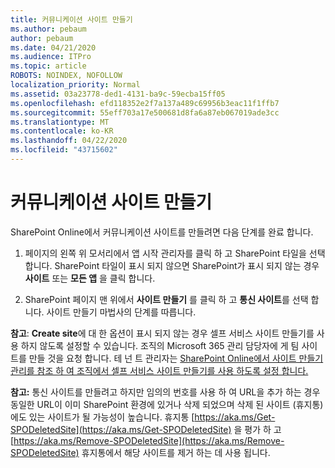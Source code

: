 ```yaml
---
title: 커뮤니케이션 사이트 만들기
ms.author: pebaum
author: pebaum
ms.date: 04/21/2020
ms.audience: ITPro
ms.topic: article
ROBOTS: NOINDEX, NOFOLLOW
localization_priority: Normal
ms.assetid: 03a23778-ded1-4131-ba9c-59ecba15ff05
ms.openlocfilehash: efd118352e2f7a137a489c69956b3eac11f1ffb7
ms.sourcegitcommit: 55eff703a17e500681d8fa6a87eb067019ade3cc
ms.translationtype: MT
ms.contentlocale: ko-KR
ms.lasthandoff: 04/22/2020
ms.locfileid: "43715602"
---
```

# <a name="create-a-communication-site"></a>커뮤니케이션 사이트 만들기

SharePoint Online에서 커뮤니케이션 사이트를 만들려면 다음 단계를 완료 합니다. 
  
1. 페이지의 왼쪽 위 모서리에서 앱 시작 관리자를 클릭 하 고 SharePoint 타일을 선택 합니다. SharePoint 타일이 표시 되지 않으면 SharePoint가 표시 되지 않는 경우 **사이트** 또는 **모든 앱** 을 클릭 합니다. 
    
2. SharePoint 페이지 맨 위에서 **사이트 만들기** 를 클릭 하 고 **통신 사이트**를 선택 합니다. 사이트 만들기 마법사의 단계를 따릅니다. 
    
 **참고**: **Create site**에 대 한 옵션이 표시 되지 않는 경우 셀프 서비스 사이트 만들기를 사용 하지 않도록 설정할 수 있습니다. 조직의 Microsoft 365 관리 담당자에 게 팀 사이트를 만들 것을 요청 합니다. 테 넌 트 관리자는 [SharePoint Online에서 사이트 만들기 관리를 참조 하 여 조직에서 셀프 서비스 사이트 만들기를 사용 하도록 설정 합니다.](https://go.microsoft.com/fwlink/?linkid=2018780)
  
 **참고:** 통신 사이트를 만들려고 하지만 임의의 번호를 사용 하 여 URL을 추가 하는 경우 동일한 URL이 이미 SharePoint 환경에 있거나 삭제 되었으며 삭제 된 사이트 (휴지통)에도 있는 사이트가 될 가능성이 높습니다. 휴지통 [https://aka.ms/Get-SPODeletedSite](https://aka.ms/Get-SPODeletedSite) 을 평가 하 고 [https://aka.ms/Remove-SPODeletedSite](https://aka.ms/Remove-SPODeletedSite) 휴지통에서 해당 사이트를 제거 하는 데 사용 됩니다. 
  

